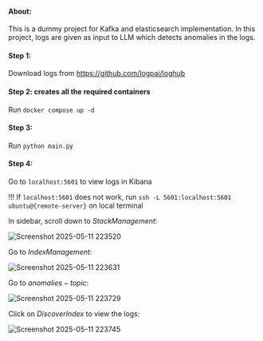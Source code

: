 #### About:
This is a dummy project for Kafka and elasticsearch implementation. In this project, logs are given as input to LLM which detects anomalies in the logs.

#### Step 1:
Download logs from https://github.com/logpai/loghub

#### Step 2: creates all the required containers
Run `docker compose up -d`

#### Step 3: 
Run `python main.py`

#### Step 4:
Go to `localhost:5601` to view logs in Kibana

!!! If `localhost:5601` does not work, run `ssh -L 5601:localhost:5601 ubuntu@{remote-server}` on local terminal

In sidebar, scroll down to $Stack Management$:

![Screenshot 2025-05-11 223520](https://github.com/user-attachments/assets/f1e01312-371c-45c3-897d-c6075d64c578)


Go to $Index Management$:

![Screenshot 2025-05-11 223631](https://github.com/user-attachments/assets/d5cc1a42-e004-4400-9c79-a0c1135ffccf)


Go to $anomalies-topic$:

![Screenshot 2025-05-11 223729](https://github.com/user-attachments/assets/19ee58aa-0ce5-49e3-9f38-99578e87a49b)


Click on $Discover Index$ to view the logs:

![Screenshot 2025-05-11 223745](https://github.com/user-attachments/assets/83e92853-4208-454b-baf3-4fddb5bc48e8)
